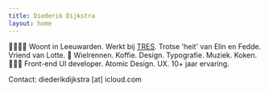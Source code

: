 ```yaml
---
title: Diederik Dijkstra
layout: home
---
```


👨‍👩‍👧‍👦 Woont in Leeuwarden. Werkt bij [TRES](https://tres.nl). Trotse 'heit' van Elin en Fedde. Vriend van Lotte. 💛 Wielrennen. Koffie. Design. Typografie. Muziek. Koken. 👨🏼‍💻 Front-end UI developer. Atomic Design. UX. 10+ jaar ervaring.

Contact: diederikdijkstra [at] icloud.com